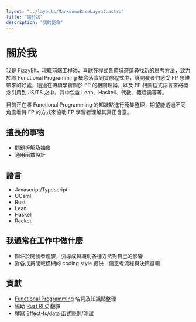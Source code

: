 ```yaml
---
layout: "../layouts/MarkdownBaseLayout.astro"
title: "關於我"
description: "我的使命"
---
```


# 關於我

我是 FizzyElt，現職前端工程師，喜歡在程式各領域遊蕩尋找新的思考方法，致力於將 Functional Programming 概念落實到實際程式中，讓開發者們感受 FP 思維帶來的好處，透過在持續學習關於 FP 的相關理論，以及 FP 相關程式語言來將概念引用到 JS/TS 之中，其中包含 Lean、Haskell、代數、範疇論等等。

目前正在將 Functional Programming 的知識點進行蒐集整理，期望能透過不同角度看待 FP 的方式來協助 FP 學習者理解其真正含意。

## 擅長的事物

- 問題拆解及抽象
- 通用函數設計

## 語言

- Javascript/Typescript
- OCaml
- Rust
- Lean
- Haskell
- Racket

## 我通常在工作中做什麼

- 關注於開發者體驗，引導成員識別各種方法對自己的影響
- 對各成員間較模糊的 coding style 提供一個思考流程與決策邏輯

## 貢獻

- [Functional Programming](https://github.com/FizzyElt/functional-programming) 名詞及知識點整理
- 協助 [Rust RFC](https://github.com/rust-tw/rfcs-tw) 翻譯
- 撰寫 [Effect-ts/data](https://github.com/Effect-TS/data) 函式範例/測試
